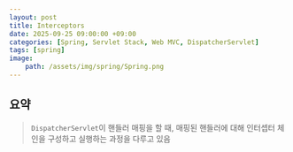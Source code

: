 ```yaml
---
layout: post
title: Interceptors
date: 2025-09-25 09:00:00 +09:00
categories: [Spring, Servlet Stack, Web MVC, DispatcherServlet]
tags: [spring]
image:
    path: /assets/img/spring/Spring.png
---
```


## 요약

> `DispatcherServlet`이 핸들러 매핑을 할 때, 매핑된 핸들러에 대해 인터셉터 체인을 구성하고 실행하는 과정을 다루고 있음

<br>

